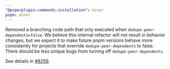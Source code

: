 ```yaml
---
"@pnpm/plugin-commands-installation": minor
pnpm: minor
---
```


Removed a branching code path that only executed when `dedupe-peer-dependents=false`. We believe this internal refactor will not result in behavior changes, but we expect it to make future pnpm versions behave more consistently for projects that override `dedupe-peer-dependents` to false. There should be less unique bugs from turning off `dedupe-peer-dependents`.

See details in [#9259](https://github.com/pnpm/pnpm/pull/9259).
